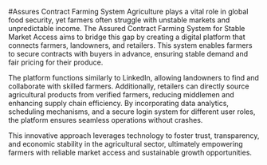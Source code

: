 #Assures Contract Farming System
Agriculture plays a vital role in global food security, yet farmers often struggle with unstable markets and unpredictable income. The Assured Contract Farming System for Stable Market Access aims to bridge this gap by creating a digital platform that connects farmers, landowners, and retailers. This system enables farmers to secure contracts with buyers in advance, ensuring stable demand and fair pricing for their produce.

The platform functions similarly to LinkedIn, allowing landowners to find and collaborate with skilled farmers. Additionally, retailers can directly source agricultural products from verified farmers, reducing middlemen and enhancing supply chain efficiency. By incorporating data analytics, scheduling mechanisms, and a secure login system for different user roles, the platform ensures seamless operations without crashes.

This innovative approach leverages technology to foster trust, transparency, and economic stability in the agricultural sector, ultimately empowering farmers with reliable market access and sustainable growth opportunities.
